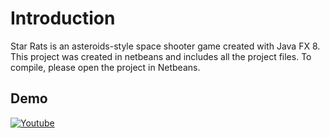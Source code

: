 # Introduction
Star Rats is an asteroids-style space shooter game created with Java FX 8. This project was created in netbeans and includes all the project files. To compile, please open the project in Netbeans.

## Demo
[![Youtube]()](https://www.youtube.com/watch?v=KA4DHMVKKJk)


